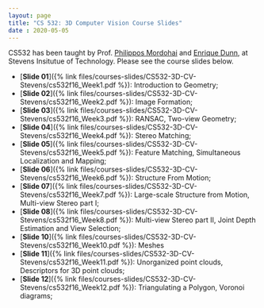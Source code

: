 ```yaml
---
layout: page
title: "CS 532: 3D Computer Vision Course Slides"
date : 2020-05-05
---
```


CS532 has been taught by Prof. [Philippos Mordohai](https://mordohai.github.io/) and [Enrique Dunn](https://www.cs.stevens.edu/~edunn/), at Stevens Insitutue of Technology. Please see the course slides below.

- [**Slide 01**]({% link files/courses-slides/CS532-3D-CV-Stevens/cs532f16_Week1.pdf %}): Introduction to Geometry;
- [**Slide 02**]({% link files/courses-slides/CS532-3D-CV-Stevens/cs532f16_Week2.pdf %}): Image Formation;
- [**Slide 03**]({% link files/courses-slides/CS532-3D-CV-Stevens/cs532f16_Week3.pdf %}): RANSAC, Two-view Geometry;
- [**Slide 04**]({% link files/courses-slides/CS532-3D-CV-Stevens/cs532f16_Week4.pdf %}): Stereo Matching;
- [**Slide 05**]({% link files/courses-slides/CS532-3D-CV-Stevens/cs532f16_Week5.pdf %}): Feature Matching, Simultaneous Localization and Mapping;
- [**Slide 06**]({% link files/courses-slides/CS532-3D-CV-Stevens/cs532f16_Week6.pdf %}): Structure From Motion;
- [**Slide 07**]({% link files/courses-slides/CS532-3D-CV-Stevens/cs532f16_Week7.pdf %}): Large-scale Structure from Motion, Multi-view Stereo part I;
- [**Slide 08**]({% link files/courses-slides/CS532-3D-CV-Stevens/cs532f16_Week8.pdf %}): Multi-view Stereo part II, Joint Depth Estimation and View Selection;
- [**Slide 10**]({% link files/courses-slides/CS532-3D-CV-Stevens/cs532f16_Week10.pdf %}): Meshes
- [**Slide 11**]({% link files/courses-slides/CS532-3D-CV-Stevens/cs532f16_Week11.pdf %}): Unorganized point clouds, Descriptors for 3D point clouds;
- [**Slide 12**]({% link files/courses-slides/CS532-3D-CV-Stevens/cs532f16_Week12.pdf %}): Triangulating a Polygon, Voronoi diagrams;
